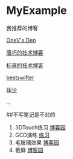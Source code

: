 # MyExample
我推荐的博客

[OneV's Den](https://onevcat.com/)

[唐巧的技术博客](http://blog.devtang.com/)

[标哥的技术博客](http://101.200.209.244/gcd-serial-concurrency-queue/)

[bestswifter](https://bestswifter.com/)

[珲少](http://my.oschina.net/u/2340880/blog?catalog=3378095)


...

##不写笔记是不对的 
1. 3DTouch练习 [博客园](http://www.cnblogs.com/kinghx/p/5185239.html)
2. GCD演练 [练习](https://www.zybuluo.com/kingw/note/347920)
3. 毛玻璃效果 [博客园](http://www.cnblogs.com/kinghx/p/5322838.html)
4. 截屏 [博客园](http://www.cnblogs.com/kinghx/p/5379688.html)